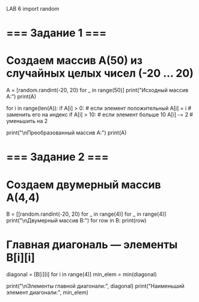 LAB 6
import random

# === Задание 1 ===
# Создаем массив A(50) из случайных целых чисел (-20 ... 20)
A = [random.randint(-20, 20) for _ in range(50)]
print("Исходный массив A:")
print(A)

for i in range(len(A)):
    if A[i] > 0:           # если элемент положительный
        A[i] = i           # заменить его на индекс
    if A[i] > 10:          # если элемент больше 10
        A[i] -= 2          # уменьшить на 2

print("\nПреобразованный массив A:")
print(A)


# === Задание 2 ===
# Создаем двумерный массив A(4,4)
B = [[random.randint(-20, 20) for _ in range(4)] for _ in range(4)]
print("\nДвумерный массив B:")
for row in B:
    print(row)

# Главная диагональ — элементы B[i][i]
diagonal = [B[i][i] for i in range(4)]
min_elem = min(diagonal)

print("\nЭлементы главной диагонали:", diagonal)
print("Наименьший элемент диагонали:", min_elem)
